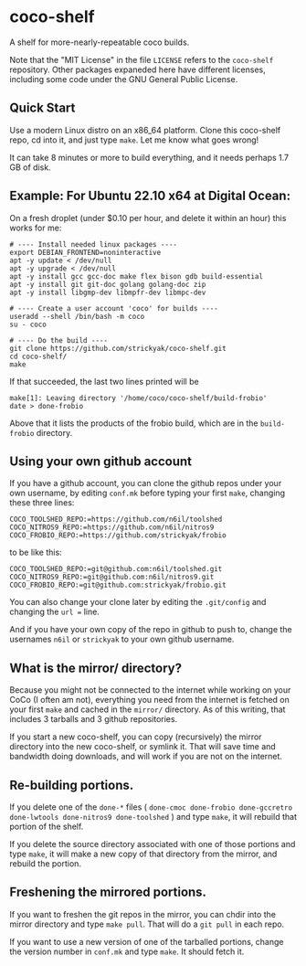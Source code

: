 # coco-shelf
A shelf for more-nearly-repeatable coco builds.

Note that the "MIT License" in the file `LICENSE` refers to the
`coco-shelf` repository.  Other packages expaneded here have different
licenses, including some code under the GNU General Public License.

## Quick Start
Use a modern Linux distro on an x86_64 platform.
Clone this coco-shelf repo, cd into it, and
just type `make`.  Let me know what goes wrong!

It can take 8 minutes or more to build everything,
and it needs perhaps 1.7 GB of disk.

## Example: For Ubuntu 22.10 x64 at Digital Ocean:
On a fresh droplet (under $0.10 per hour, and delete it
within an hour) this works for me:

```
# ---- Install needed linux packages ----
export DEBIAN_FRONTEND=noninteractive
apt -y update < /dev/null
apt -y upgrade < /dev/null
apt -y install gcc gcc-doc make flex bison gdb build-essential
apt -y install git git-doc golang golang-doc zip
apt -y install libgmp-dev libmpfr-dev libmpc-dev

# ---- Create a user account 'coco' for builds ----
useradd --shell /bin/bash -m coco
su - coco

# ---- Do the build ----
git clone https://github.com/strickyak/coco-shelf.git
cd coco-shelf/
make
```

If that succeeded, the last two lines printed will be
```
make[1]: Leaving directory '/home/coco/coco-shelf/build-frobio'
date > done-frobio
```

Above that it lists the products of the frobio build,
which are in the `build-frobio` directory.

## Using your own github account

If you have a github account, you can clone the github
repos under your own username, by editing `conf.mk`
before typing your first `make`, changing these three lines:
```
COCO_TOOLSHED_REPO:=https://github.com/n6il/toolshed
COCO_NITROS9_REPO:=https://github.com/n6il/nitros9
COCO_FROBIO_REPO:=https://github.com/strickyak/frobio
```
to be like this:
```
COCO_TOOLSHED_REPO:=git@github.com:n6il/toolshed.git
COCO_NITROS9_REPO:=git@github.com:n6il/nitros9.git
COCO_FROBIO_REPO:=git@github.com:strickyak/frobio.git
```
You can also change your clone later by editing the
`.git/config` and changing the `url =` line.

And if you have your own copy of the repo in github
to push to, change the usernames `n6il` or `strickyak`
to your own github username.

## What is the mirror/ directory?

Because you might not be connected to the internet while
working on your CoCo (I often am not), everything you
need from the internet is fetched on your first `make`
and cached in the `mirror/` directory.  As of this writing,
that includes 3 tarballs and 3 github repositories.

If you start a new coco-shelf, you can copy (recursively)
the mirror directory into the new coco-shelf, or symlink it.
That will save time and bandwidth doing downloads, and will
work if you are not on the internet.

## Re-building portions.

If you delete one of the `done-*` files
( `done-cmoc done-frobio done-gccretro done-lwtools done-nitros9 done-toolshed` )
and type `make`, it will rebuild that portion of the shelf.

If you delete the source directory associated with one of those
portions and type `make`, it will make a new copy of that
directory from the mirror, and rebuild the portion.

## Freshening the mirrored portions.

If you want to freshen the git repos in the mirror,
you can chdir into the mirror directory and type `make pull`.
That will do a `git pull` in each repo.

If you want to use a new version of one of the tarballed
portions, change the version number in `conf.mk` and type
`make`.  It should fetch it.
